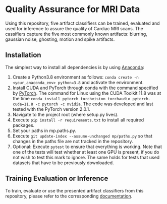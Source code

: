 # Quality Assurance for MRI Data

Using this repository, five artifact classifiers can be trained, evaluated and used for inference to assure the quality of Cardiac MRI scans. The cassifiers capture the five most commonly known artifacts: blurring, gaussian noise, ghosting, motion and spike artifacts.


## Installation
The simplest way to install all dependencies is by using [Anaconda](https://conda.io/projects/conda/en/latest/index.html):

1. Create a Python3.8 environment as follows: `conda create -n <your_anaconda_env> python=3.8` and activate the environment.
2. Install CUDA and PyTorch through conda with the command specified by [PyTorch](https://pytorch.org/). The command for Linux using the CUDA Toolkit 11.8 was at the time `conda install pytorch torchvision torchaudio pytorch-cuda=11.8 -c pytorch -c nvidia`. The code was developed and last tested with the PyTorch version 2.0.1.
3. Navigate to the project root (where setup.py lives).
4. Execute `pip install -r requirements.txt` to install all required packages.
5. Set your paths in mp.paths.py.
6. Execute `git update-index --assume-unchanged mp/paths.py` so that changes in the paths file are not tracked in the repository.
7. Optional: Execute `pytest` to ensure that everything is working. Note that one of the tests will test whether at least one GPU is present, if you do not wish to test this mark to ignore. The same holds for tests that used datasets that have to be previously downloaded.


## Training Evaluation or Inference
To train, evaluate or use the presented artifact classifiers from this repository, please refer to the corresponding [documentation](documentations/JIP.md).